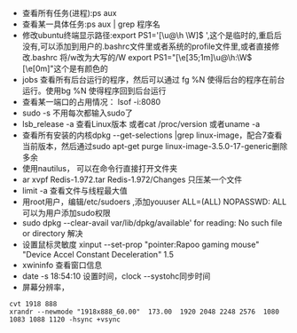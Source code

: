   
- 查看所有任务(进程):ps aux
- 查看某一具体任务:ps aux | grep 程序名
- 修改ubuntu终端显示路径:export PS1='[\u@\h \W]\$ ',这个是临时的,重启后没有,可以添加到用户的.bashrc文件里或者系统的profile文件里,或者直接修改.bashrc 将/w改为大写的/W export PS1="\[\e[35;1m\]\u@\h:\W$ \[\e[0m\]"这个是有颜色的
- jobs 查看所有后台运行的程序，然后可以通过 fg %N 使得后台的程序在前台运行。使用bg %N 使得程序回到后台运行
- 查看某一端口的占用情况： lsof -i:8080
- sudo -s 不用每次都输入sudo了
- lsb_release -a 查看Linux版本 或者cat /proc/version 或者uname -a
- 查看所有安装的内核dpkg --get-selections |grep linux-image，配合7查看当前版本，然后通过sudo apt-get purge linux-image-3.5.0-17-generic删除多余
- 使用nautilus， 可以在命令行直接打开文件夹
- ar xvpf Redis-1.972.tar Redis-1.972/Changes 只压某一个文件
- limit -a 查看文件与线程最大值 
- 用root用户，编辑/etc/sudoers ,添加youuser            ALL=(ALL)                NOPASSWD: ALL	可以为用户添加sudo权限
- sudo dpkg --clear-avail var/lib/dpkg/available' for reading: No such file or directory 解决
- 设置鼠标灵敏度 xinput --set-prop "pointer:Rapoo gaming mouse" "Device Accel Constant Deceleration" 1.5
- xwininfo 查看窗口信息
- date -s 18:54:10 设置时间，clock --systohc同步时间
- 屏幕分辨率，
```
cvt 1918 888
xrandr --newmode "1918x888_60.00"  173.00  1920 2048 2248 2576  1080 1083 1088 1120 -hsync +vsync
```
